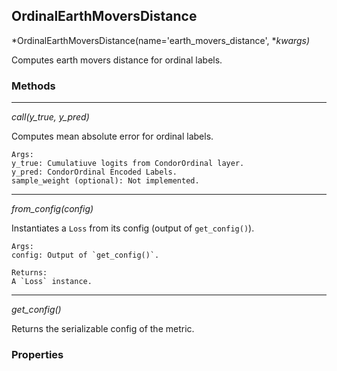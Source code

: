 ## OrdinalEarthMoversDistance

*OrdinalEarthMoversDistance(name='earth_movers_distance', **kwargs)*

Computes earth movers distance for ordinal labels.

### Methods

<hr>

*call(y_true, y_pred)*

Computes mean absolute error for ordinal labels.

    Args:
    y_true: Cumulatiuve logits from CondorOrdinal layer.
    y_pred: CondorOrdinal Encoded Labels.
    sample_weight (optional): Not implemented.

<hr>

*from_config(config)*

Instantiates a `Loss` from its config (output of `get_config()`).

    Args:
    config: Output of `get_config()`.

    Returns:
    A `Loss` instance.

<hr>

*get_config()*

Returns the serializable config of the metric.

### Properties

